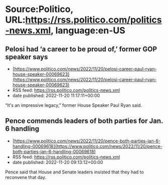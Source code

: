 # Source:Politico, URL:https://rss.politico.com/politics-news.xml, language:en-US

## Pelosi had ‘a career to be proud of,’ former GOP speaker says
 - [https://www.politico.com/news/2022/11/20/pelosi-career-paul-ryan-house-speaker-00069623](https://www.politico.com/news/2022/11/20/pelosi-career-paul-ryan-house-speaker-00069623)
 - RSS feed: https://rss.politico.com/politics-news.xml
 - date published: 2022-11-20 11:17:11+00:00

“It's an impressive legacy,” former House Speaker Paul Ryan said.

## Pence commends leaders of both parties for Jan. 6 handling
 - [https://www.politico.com/news/2022/11/20/pence-both-parties-jan-6-handling-00069618](https://www.politico.com/news/2022/11/20/pence-both-parties-jan-6-handling-00069618)
 - RSS feed: https://rss.politico.com/politics-news.xml
 - date published: 2022-11-20 09:13:12+00:00

Pence said that House and Senate leaders insisted that they had to reconvene that day.

